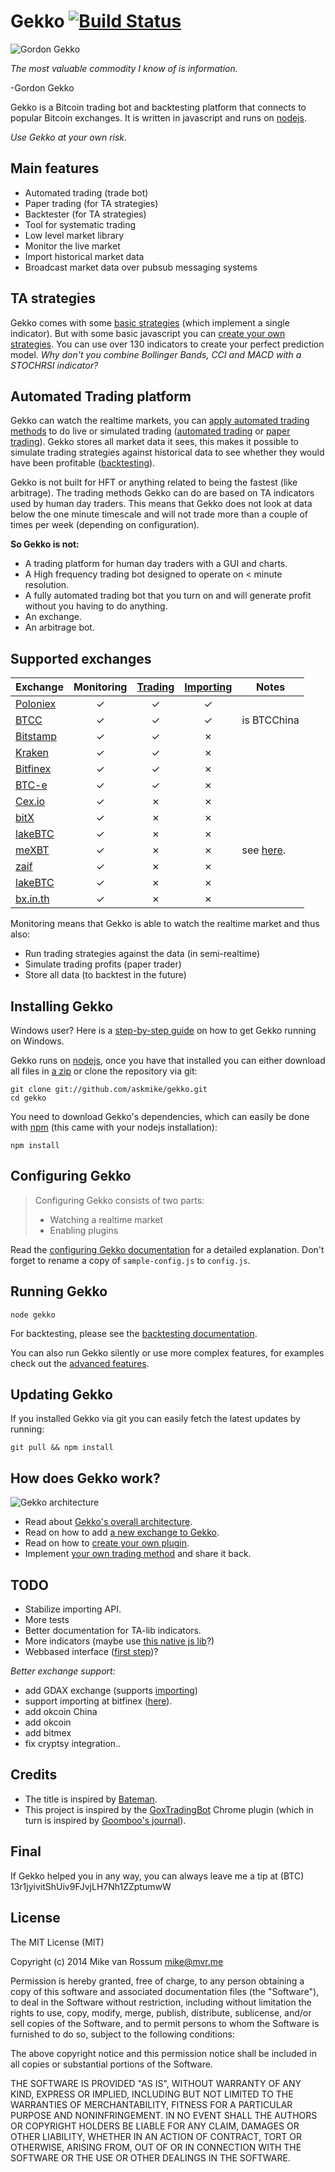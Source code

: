 # Gekko [![Build Status](https://travis-ci.org/askmike/gekko.png)](https://travis-ci.org/askmike/gekko)

![Gordon Gekko](http://mikevanrossum.nl/static/gekko.jpg)

*The most valuable commodity I know of is information.*

-Gordon Gekko

Gekko is a Bitcoin trading bot and backtesting platform that connects to popular Bitcoin exchanges. It is written in javascript and runs on [nodejs](http://nodejs.org).

*Use Gekko at your own risk.*

## Main features

* Automated trading (trade bot)
* Paper trading (for TA strategies)
* Backtester (for TA strategies)
* Tool for systematic trading
* Low level market library
 * Monitor the live market
 * Import historical market data
 * Broadcast market data over pubsub messaging systems

## TA strategies

Gekko comes with some [basic strategies](https://github.com/askmike/gekko/blob/stable/docs/Trading_methods.md) (which implement a single indicator). But with some basic javascript you can [create your own strategies](https://github.com/askmike/gekko/blob/stable/docs/internals/trading_methods.md). You can use over 130 indicators to create your perfect prediction model. *Why don't you combine Bollinger Bands, CCI and MACD with a STOCHRSI indicator?*

## Automated Trading platform

Gekko can watch the realtime markets, you can [apply automated trading methods](https://github.com/askmike/gekko/blob/stable/docs/internals/trading_methods.md) to do live or simulated trading ([automated trading](https://github.com/askmike/gekko/blob/stable/docs/Plugins.md#trader) or [paper trading](https://github.com/askmike/gekko/blob/stable/docs/Plugins.md#profit-simulator-paper-trader)). Gekko stores all market data it sees, this makes it possible to simulate trading strategies against historical data to see whether they would have been profitable ([backtesting](https://github.com/askmike/gekko/blob/stable/docs/Backtesting.md)).

Gekko is not built for HFT or anything related to being the fastest (like arbitrage). The trading methods Gekko can do are based on TA indicators used by human day traders. This means that Gekko does not look at data below the one minute timescale and will not trade more than a couple of times per week (depending on configuration).

**So Gekko is not:**

- A trading platform for human day traders with a GUI and charts.
- A High frequency trading bot designed to operate on < minute resolution.
- A fully automated trading bot that you turn on and will generate profit without you having to do anything.
- An exchange.
- An arbitrage bot.

## Supported exchanges

| Exchange        | Monitoring | [Trading](https://github.com/askmike/gekko/blob/stable/docs/Plugins.md#trader) | [Importing](https://github.com/askmike/gekko/blob/stable/docs/Importing.md) | Notes |
| --------------- |:----------:|:-------:|:---------:|-------|
| [Poloniex](https://poloniex.com/)      | ✓ | ✓ | ✓ | |
| [BTCC](https://btcc.com/)      | ✓ | ✓ | ✓ | is BTCChina |
| [Bitstamp](https://bitstamp.com/)      | ✓ | ✓ | ✗ | |
| [Kraken](https://kraken.com/)      | ✓ | ✓ | ✗ | |
| [Bitfinex](https://bitfinex.com/)      | ✓ | ✓ | ✗ | |
| [BTC-e](https://btc-e.com/)      | ✓ | ✓ | ✗ | |
| [Cex.io](https://bitstamp.com/)      | ✓ | ✗ | ✗ | |
| [bitX](https://www.bitx.co/)      | ✓ | ✗ | ✗ | |
| [lakeBTC](https://lakebtc.com/)      | ✓ | ✗ | ✗ | |
| [meXBT](https://mexbt.com/)      | ✓ | ✗ | ✗ | see [here](https://github.com/askmike/gekko/issues/288#issuecomment-223810974). |
| [zaif](https://zaif.jp/trade_btc_jpy)      | ✓ | ✗ | ✗ | |
| [lakeBTC](https://lakebtc.com/)      | ✓ | ✗ | ✗ | |
| [bx.in.th](https://bx.in.th/)      | ✓ | ✗ | ✗ | |

Monitoring means that Gekko is able to watch the realtime market and thus also:

- Run trading strategies against the data (in semi-realtime)
- Simulate trading profits (paper trader)
- Store all data (to backtest in the future)

## Installing Gekko

Windows user? Here is a [step-by-step guide](https://github.com/askmike/gekko/blob/stable/docs/installing_gekko_on_windows.md) on how to get Gekko running on Windows.

Gekko runs on [nodejs](http://nodejs.org/), once you have that installed you can either download all files in [a zip](https://github.com/askmike/gekko/archive/stable.zip) or clone the repository via git:

    git clone git://github.com/askmike/gekko.git
    cd gekko

You need to download Gekko's dependencies, which can easily be done with [npm](http://npmjs.org) (this came with your nodejs installation):

    npm install

## Configuring Gekko

> Configuring Gekko consists of two parts: 
> 
> - Watching a realtime market
> - Enabling plugins

Read the [configuring Gekko documentation](https://github.com/askmike/gekko/tree/stable/docs/Configuring_gekko.md) for a detailed explanation. Don't forget to rename a copy of `sample-config.js` to `config.js`.

## Running Gekko

    node gekko

For backtesting, please see the [backtesting documentation](https://github.com/askmike/gekko/blob/stable/docs/Backtesting.md).

You can also run Gekko silently or use more complex features, for examples check out the [advanced features](https://github.com/askmike/gekko/tree/stable/docs/Advanced_features.md).

## Updating Gekko

If you installed Gekko via git you can easily fetch the latest updates by running:

    git pull && npm install

## How does Gekko work?

![Gekko architecture](https://wizb.it/gekko/static/architecture.jpg)

- Read about [Gekko's overall architecture](https://github.com/askmike/gekko/tree/stable/docs/internals/architecture.md).
- Read on how to add [a new exchange to Gekko](https://github.com/askmike/gekko/tree/stable/docs/internals/exchanges.md).
- Read on how to [create your own plugin](https://github.com/askmike/gekko/tree/stable/docs/internals/plugins.md).
- Implement [your own trading method](https://github.com/askmike/gekko/blob/stable/docs/internals/trading_methods.md) and share it back.

## TODO

* Stabilize importing API.
* More tests
* Better documentation for TA-lib indicators.
* More indicators (maybe use [this native js lib](https://github.com/anandanand84/technicalindicators)?)
* Webbased interface ([first step](https://github.com/askmike/gekko/issues/338#issuecomment-228368499))?

*Better exchange support:*

- add GDAX exchange (supports [importing](https://docs.gdax.com/#get-historic-rates))
- support importing at bitfinex ([here](http://docs.bitfinex.com/#trades)).
- add okcoin China
- add okcoin
- add bitmex
- fix cryptsy integration..

## Credits

* The title is inspired by [Bateman](https://github.com/fearofcode/bateman).
* This project is inspired by the [GoxTradingBot](https://github.com/virtimus/GoxTradingBot/) Chrome plugin (which in turn is inspired by [Goomboo's journal](https://bitcointalk.org/index.php?topic=60501.0)).

## Final

If Gekko helped you in any way, you can always leave me a tip at (BTC) 13r1jyivitShUiv9FJvjLH7Nh1ZZptumwW

## License

The MIT License (MIT)

Copyright (c) 2014 Mike van Rossum <mike@mvr.me>

Permission is hereby granted, free of charge, to any person obtaining a copy
of this software and associated documentation files (the "Software"), to deal
in the Software without restriction, including without limitation the rights
to use, copy, modify, merge, publish, distribute, sublicense, and/or sell
copies of the Software, and to permit persons to whom the Software is
furnished to do so, subject to the following conditions:

The above copyright notice and this permission notice shall be included in
all copies or substantial portions of the Software.

THE SOFTWARE IS PROVIDED "AS IS", WITHOUT WARRANTY OF ANY KIND, EXPRESS OR
IMPLIED, INCLUDING BUT NOT LIMITED TO THE WARRANTIES OF MERCHANTABILITY,
FITNESS FOR A PARTICULAR PURPOSE AND NONINFRINGEMENT. IN NO EVENT SHALL THE
AUTHORS OR COPYRIGHT HOLDERS BE LIABLE FOR ANY CLAIM, DAMAGES OR OTHER
LIABILITY, WHETHER IN AN ACTION OF CONTRACT, TORT OR OTHERWISE, ARISING FROM,
OUT OF OR IN CONNECTION WITH THE SOFTWARE OR THE USE OR OTHER DEALINGS IN
THE SOFTWARE.

